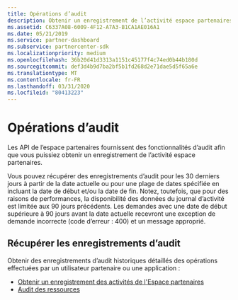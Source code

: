 ```yaml
---
title: Opérations d’audit
description: Obtenir un enregistrement de l’activité espace partenaires à l’aide d’opérations d’audit.
ms.assetid: C6337A08-6009-4F12-A7A3-B1CA1AE016A1
ms.date: 05/21/2019
ms.service: partner-dashboard
ms.subservice: partnercenter-sdk
ms.localizationpriority: medium
ms.openlocfilehash: 36b20d41d3313a1151c45177f4c74ed0b44b180d
ms.sourcegitcommit: def3d4b9d7ba2bf5b1fd268d2e71dae5d5f65a6e
ms.translationtype: MT
ms.contentlocale: fr-FR
ms.lasthandoff: 03/31/2020
ms.locfileid: "80413223"
---
```

# <a name="audit-operations"></a>Opérations d’audit

Les API de l’espace partenaires fournissent des fonctionnalités d’audit afin que vous puissiez obtenir un enregistrement de l’activité espace partenaires.

Vous pouvez récupérer des enregistrements d’audit pour les 30 derniers jours à partir de la date actuelle ou pour une plage de dates spécifiée en incluant la date de début et/ou la date de fin. Notez, toutefois, que pour des raisons de performances, la disponibilité des données du journal d’activité est limitée aux 90 jours précédents. Les demandes avec une date de début supérieure à 90 jours avant la date actuelle recevront une exception de demande incorrecte (code d’erreur : 400) et un message approprié.

## <a name="retrieve-audit-records"></a>Récupérer les enregistrements d’audit

Obtenir des enregistrements d’audit historiques détaillés des opérations effectuées par un utilisateur partenaire ou une application :

- [Obtenir un enregistrement des activités de l'Espace partenaires](get-a-record-of-partner-center-activity-by-user.md)
- [Audit des ressources](auditing-resources.md)